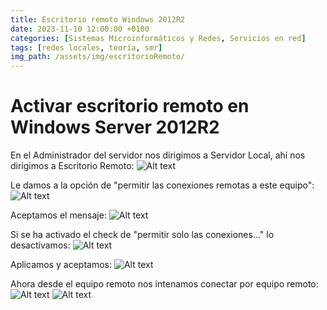 ```yaml
---
title: Escritorio remoto Windows 2012R2
date: 2023-11-10 12:00:00 +0100
categories: [Sistemas Microinformáticos y Redes, Servicios en red]
tags: [redes locales, teoría, smr]
img_path: /assets/img/escritorioRemoto/   
---
```


# Activar escritorio remoto en Windows Server 2012R2

En el Administrador del servidor nos dirigimos a Servidor Local, ahí nos dirigimos a Escritorio Remoto:
![Alt text](MyFile_2023-11-10_19-00-45.png)

Le damos a la opción de "permitir las conexiones remotas a este equipo":
![Alt text](MyFile_2023-11-10_19-01-14.png)

Aceptamos el mensaje:
![Alt text](MyFile_2023-11-10_19-02-02.png)

Si se ha activado el check de "permitir solo las conexiones..." lo desactivamos:
![Alt text](MyFile_2023-11-10_19-02-19.png)

Aplicamos y aceptamos:
![Alt text](MyFile_2023-11-10_19-02-25.png)

Ahora desde el equipo remoto nos intenamos conectar por equipo remoto:
![Alt text](<Captura de pantalla 2023-11-10 190255.png>)
![Alt text](<Captura de pantalla 2023-11-10 190321.png>)